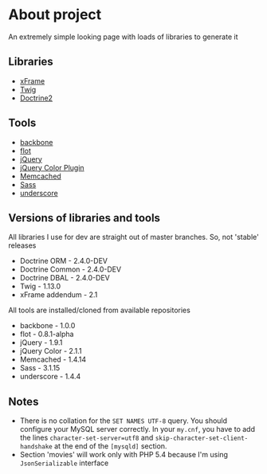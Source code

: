 About project
=============

An extremely simple looking page with loads of libraries to generate it

Libraries
---------

* [xFrame](https://github.com/linusnorton/xFrame)
* [Twig](http://twig.sensiolabs.org)
* [Doctrine2](http://www.doctrine-project.org/)

Tools
-----

* [backbone](https://github.com/documentcloud/backbone)
* [flot](https://github.com/flot/flot)
* [jQuery](http://jquery.com/)
* [jQuery Color Plugin](https://github.com/jquery/jquery-color)
* [Memcached](http://www.memcached.org/)
* [Sass](http://sass-lang.com/)
* [underscore](https://github.com/documentcloud/underscore)

Versions of libraries and tools
-------------------------------

All libraries I use for dev are straight out of master branches. So, not 'stable' releases

* Doctrine ORM - 2.4.0-DEV
* Doctrine Common - 2.4.0-DEV
* Doctrine DBAL - 2.4.0-DEV
* Twig - 1.13.0
* xFrame addendum - 2.1

All tools are installed/cloned from available repositories

* backbone - 1.0.0
* flot - 0.8.1-alpha
* jQuery - 1.9.1
* jQuery Color - 2.1.1
* Memcached - 1.4.14
* Sass - 3.1.15
* underscore - 1.4.4

Notes
-----------

* There is no collation for the `SET NAMES UTF-8` query. You should configure your MySQL server correctly. In your `my.cnf`, you have to add the lines `character-set-server=utf8` and `skip-character-set-client-handshake` at the end of the `[mysqld]` section.
* Section 'movies' will work only with PHP 5.4 because I'm using `JsonSerializable` interface
